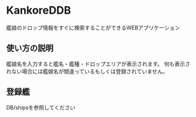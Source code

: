 # KankoreDDB
艦娘のドロップ情報をすぐに検索することができるWEBアプリケーション

## 使い方の説明
艦娘名を入力すると艦名・艦種・ドロップエリアが表示されます。
何も表示されない場合には艦娘名が間違っているもしくは登録されていません。

## 登録艦
DB/shipsを参照してください
